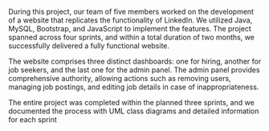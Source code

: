 During this project, our team of five members worked on the development of a website that replicates the functionality of LinkedIn. We utilized Java, MySQL, Bootstrap, and JavaScript to implement the features. The project spanned across four sprints, and within a total duration of two months, we successfully delivered a fully functional website.

The website comprises three distinct dashboards: one for hiring, another for job seekers, and the last one for the admin panel. The admin panel provides comprehensive authority, allowing actions such as removing users, managing job postings, and editing job details in case of inappropriateness.

The entire project was completed within the planned three sprints, and we documented the process with UML class diagrams and detailed information for each sprint
